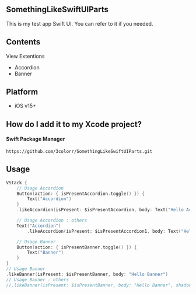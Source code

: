 ## SomethingLikeSwiftUIParts

This is my test app Swift UI. You can refer to it if you needed.

## Contents
View Extentions
* Accordion
* Banner

## Platform

* iOS v15+

## How do I add it to my Xcode project?

#### Swift Package Manager

`https://github.com/3colorr/SomethingLikeSwiftUIParts.git`

## Usage

```swift
VStack {
    // Usage Accordion
    Button(action: { isPresentAccordion.toggle() }) {
        Text("Accordion")
    }
    .likeAccordion(isPresent: $isPresentAccordion, body: Text("Hello Accordion"))

    // Usage Accordion : others
    Text("Accordion")
        .likeAccordion(isPresent: $isPresentAccordion1, body: Text("Hello Accordion"), closedImage: Image(systemName: "circle"), openedImage: Image(systemName: "circle.fill"))

    // Usage Banner
    Button(action: { isPresentBanner.toggle() }) {
        Text("Banner")
    }
}
// Usage Banner
.likeBanner(isPresent: $isPresentBanner, body: "Hello Banner")
// Usage Banner : others
//.likeBanner(isPresent: $isPresentBanner, body: "Hello Banner", shadowRadius: 5, type: .linear, direction: .bottom, duration: 5)
```

